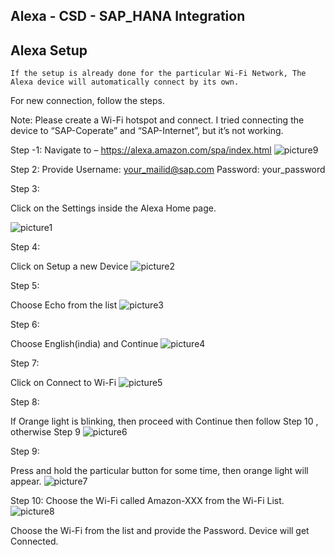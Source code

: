 ## Alexa - CSD - SAP_HANA Integration
  
## Alexa Setup
    
    If the setup is already done for the particular Wi-Fi Network, The Alexa device will automatically connect by its own.
For new connection, follow the steps.

Note: Please create a Wi-Fi hotspot and connect. I tried connecting the device to “SAP-Coperate” and “SAP-Internet”, but it’s not working.

Step -1:
Navigate to – https://alexa.amazon.com/spa/index.html
![picture9](https://github.wdf.sap.corp/storage/user/21882/files/c463129a-7ac6-11e8-81db-447c1df6de6e)

Step 2:
Provide Username: your_mailid@sap.com
	Password: your_password


Step 3:

Click on the Settings inside the Alexa Home page.


![picture1](https://github.wdf.sap.corp/storage/user/21882/files/64fa4b16-7ac6-11e8-852f-00d3eec3b18d)


Step 4:

Click on Setup a new Device
![picture2](https://github.wdf.sap.corp/storage/user/21882/files/65a07d92-7ac6-11e8-98cd-0fa895915c4e)


Step 5:

Choose Echo from the list
![picture3](https://github.wdf.sap.corp/storage/user/21882/files/667ea7de-7ac6-11e8-84b2-1b57cb5d7f16)


Step 6:

Choose English(india) and Continue
![picture4](https://github.wdf.sap.corp/storage/user/21882/files/66d538f6-7ac6-11e8-8379-16e025517c99)

Step 7:

Click on Connect to Wi-Fi
![picture5](https://github.wdf.sap.corp/storage/user/21882/files/672d923a-7ac6-11e8-96cf-d0d3b17894c3)

Step 8:

If Orange light is blinking, then proceed with Continue then follow Step 10 , otherwise Step 9
![picture6](https://github.wdf.sap.corp/storage/user/21882/files/679c04d6-7ac6-11e8-9d04-b9eb87eee8fc)

Step 9:

Press and hold the particular button for some time, then orange light will appear.
![picture7](https://github.wdf.sap.corp/storage/user/21882/files/680ccc02-7ac6-11e8-9a35-99aff9568930)


Step 10:
Choose the Wi-Fi called Amazon-XXX from the Wi-Fi List.
![picture8](https://github.wdf.sap.corp/storage/user/21882/files/68b529ce-7ac6-11e8-9f9e-f7613ae750b1)


Choose the Wi-Fi from the list and provide the Password. Device will get Connected.




